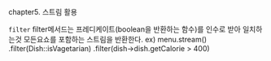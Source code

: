 chapter5. 스트림 활용


`filter`
filter메서드는 프레디케이트(boolean을 반환하는 함수)를 인수로 받아
일치하는것 모든요쇼를 포함하는 스트림을 반환한다.
ex) menu.stream()
.filter(Dish::isVagetarian)
.filter(dish->dish.getCalorie > 400)